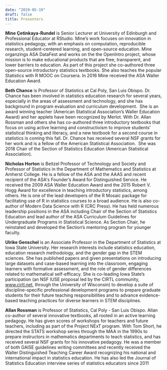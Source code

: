 ```yaml
---
date: "2019-05-19"
draft: false
title: Presenters
---
```


**Mine Çetinkaya-Rundel** is Senior Lecturer at University of Edinburgh and Professional Educator at RStudio. Mine’s work focuses on innovation in statistics pedagogy, with an emphasis on computation, reproducible research, student-centered learning, and open-source education. Mine organzings ASA DataFest and works on the the OpenIntro project, whose mission is to make educational products that are free, transparent, and lower barriers to education. As part of this project she co-authored three open-source introductory statistics textbooks. She also teaches the popular Statistics with R MOOC on Coursera. In 2016 Mine received the ASA Waller Education Award. 

**Beth Chance** is Professor of Statistics at Cal Poly, San Luis Obispo.
Dr. Chance has been involved in statistics education research for several years, especially in the areas of assessment and technology, and she has background in program evaluation and curriculum development.  She is an award winning teacher (American Statistical Association’s Waller Education Award) and her applets have been recognized by Merlot. With Dr. Allan Rossman and others she has co-authored three introductory textbooks that focus on using active learning and constructivism to improve students’ statistical thinking and literacy, and a new textbook for a second course in statistics is coming this fall. Dr. Chance has received several NSF grants for her work and is a fellow of the American Statistical Association.  She was 2018 Chair of the Section of Statistics Education (American Statistical Association).

**Nicholas Horton** is Beitzel Professor of Technology and Society and Professor of Statistics in the Department of Mathematics and Statistics at Amherst College. He is a fellow of the ASA and the AAAS and recent recipient of the ASA's Founder’s Award for Distinguished Service.  He received the 2009 ASA Waller Education Award and the 2015 Robert V. Hogg Award for excellence in teaching introductory statistics, among others. He is one of the lead developers of the R Mosaic package for facilitating use of R in statistics courses to a broad audience. He is also co-author of Modern Data Science with R (CRC Press).  He has held numerous leadership positions in the ASA including Chair of the Section of Statistics Education and lead author of the ASA Curriculum Guidelines for Undergraduate Programs in Statistical Science.  As Section Chair, he reinstated and developed the Section’s mentoring program for younger faculty.

**Ulrike Genschel** is an Associate Professor in the Department of Statistics at Iowa State University. Her research interests include statistics education, education research methodology, and the gender gap in the STEM sciences. She has published papers and given presentations on introducing large datasets and case-based learning into the classroom, engaging learners with formative assessment, and the role of gender differences related to mathematical self-efficacy.  She is co-leading Iowa State’s participation (an NSF IUSE proposal led by the CIRTL community, www.cirtl.net, through the University of Wisconsin) to develop a suite of discipline-specific professional development programs to prepare graduate students for their future teaching responsibilities and to advance evidence-based teaching practices for diverse learners in STEM disciplines.

**Allan Rossman** is Professor of Statistics, Cal Poly - San Luis Obispo.  Allan co-author of several innovative textbooks, all rooted in an active learning pedagogy.  He has given scores of workshops for teachers and future teachers, including as part of the Project NExT program.  With Tom Short, he directed the STATS workshop series through the MAA in the 1990s to prepare instructors in mathematics departments to teach statistics, and has received several NSF grants for his innovative pedagogy. He was a member of both GAISE guidelines writing committees and recently received the Waller Distinguished Teaching Career Award recognizing his national and international impact in statistics education.  He has also led the Journal of Statistics Education interview series of statistics educators since 2011 
